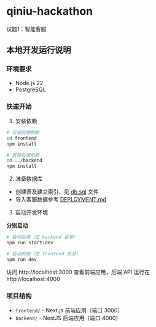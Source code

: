 # qiniu-hackathon

议题1：智能客服

## 本地开发运行说明

### 环境要求
- Node.js 22
- PostgreSQL

### 快速开始

1. 安装依赖
```bash
# 安装前端依赖
cd frontend
npm install

# 安装后端依赖
cd ../backend
npm install
```

2. 准备数据库

- 创建表及建立索引，见 [db.sql](./backend/migrations/db.sql) 文件
- 导入客服数据参考 [DEPLOYMENT.md](./backend/data/DEPLOYMENT.md)


3. 启动开发环境

**分别启动**
```bash
# 启动后端（在 backend 目录）
npm run start:dev

# 启动前端（在 frontend 目录）
npm run dev
```

访问 http://localhost:3000 查看前端应用，后端 API 运行在 http://localhost:4000

### 项目结构
- `frontend/` - Next.js 前端应用（端口 3000）
- `backend/` - NestJS 后端应用（端口 4000）
